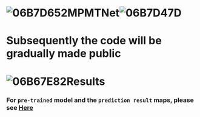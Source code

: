 # ![06B7D652](https://github.com/XUEXIKUAIL/MPMTNet/assets/109578305/05d601e1-47ef-49bc-980f-491b98b30d47)MPMTNet![06B7D47D](https://github.com/XUEXIKUAIL/MPMTNet/assets/109578305/17be6e81-f107-41dd-acd5-b4f339c624fb)


# Subsequently the code will be gradually made public

# ![06B67E82](https://github.com/XUEXIKUAIL/MPMTNet/assets/109578305/9f142c38-3c41-47eb-9d06-b6e0b3e5375f)Results


### For `pre-trained` model and the `prediction result` maps, please see [Here](https://pan.baidu.com/s/1KtX4jIwsQi_-ZgbrDxPEWQ?pwd=ghp3)
